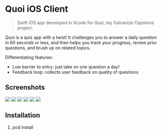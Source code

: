 # Quoi iOS Client
> Swift iOS app developed in Xcode for Quoi, my Galvanize Capstone project.

Quoi is a quiz app with a twist! It challenges you to answer a daily question in 60 seconds or less, and then helps you track your progress, review prior questions, and brush up on related topics.

Differentiating features:
* Low barrier to entry: just take on one question a day!
* Feedback loop: collects user feedback on quality of questions

## Screenshots

![](./Screenshots/quoi-dashboard.png)
![](./Screenshots/quoi-question.png)
![](./Screenshots/quoi-result.png)
![](./Screenshots/quoi-stats.png)
![](./Screenshots/quoi-info.png)
![](./Screenshots/quoi-review.png)

## Installation
1. pod install